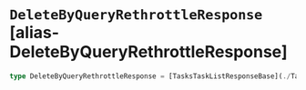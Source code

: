 # `DeleteByQueryRethrottleResponse` [alias-DeleteByQueryRethrottleResponse]
```typescript
type DeleteByQueryRethrottleResponse = [TasksTaskListResponseBase](./TasksTaskListResponseBase.md);
```
